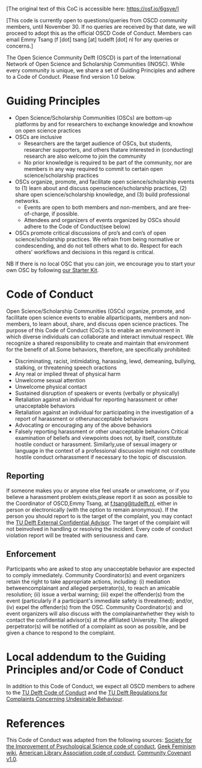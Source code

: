 [The original text of this CoC is accessible here: https://osf.io/6gsye/]

[This code is currently open to questions/queries from OSCD community members, until November 30. If no queries are received by that date, we will proceed to adopt this as the official OSCD Code of Conduct. Members can email Emmy Tsang (f [dot] tsang [at] tudelft [dot] nl for any queries or concerns.]

The Open Science Community Delft (OSCD) is part of the International Network of Open Science and Scholarship Communities (INOSC). While every community is unique, we share a set of Guiding Principles and adhere to a Code of Conduct. Please find version 1.0 below.

# Guiding Principles
- Open Science/Scholarship Communities (OSCs) are bottom-up platforms by and for researchers to exchange knowledge and knowhow on open science practices
- OSCs are inclusive
  - Researchers are the target audience of OSCs, but students, researcher supporters, and others thatare interested in (conducting) research are also welcome to join the community
  - No prior knowledge is required to be part of the community, nor are members in any way required to commit to certain open science/scholarship practices
- OSCs organize, promote, and facilitate open science/scholarship events to (1) learn about and discuss openscience/scholarship practices, (2) share open science/scholarship knowledge, and (3) build professional networks.
  - Events are open to both members and non-members, and are free-of-charge, if possible.
  - Attendees and organizers of events organized by OSCs should adhere to the Code of Conduct(see below)
- OSCs promote critical discussions of pro’s and con’s of open science/scholarship practices. We refrain from being normative or condescending, and do not tell others what to do. Respect for each others’ workflows and decisions in this regard is critical.

NB If there is no local OSC that you can join, we encourage you to start your own OSC by following [our Starter Kit](https://osf.io/7VEZ3/).

# Code of Conduct
Open Science/Scholarship Communities (OSCs) organize, promote, and facilitate open science events to enable allparticipants, members and non-members, to learn about, share, and discuss open science practices. The purpose of this Code of Conduct (CoC) is to enable an environment in which diverse individuals can collaborate and interact inmutual respect. We recognize a shared responsibility to create and maintain that environment for the benefit of all.Some behaviors, therefore, are specifically prohibited:
- Discriminating, racist, intimidating, harassing, lewd, demeaning, bullying, stalking, or threatening speech oractions
- Any real or implied threat of physical harm
- Unwelcome sexual attention
- Unwelcome physical contact
- Sustained disruption of speakers or events (verbally or physically)
- Retaliation against an individual for reporting harassment or other unacceptable behaviors
- Retaliation against an individual for participating in the investigation of a report of harassment or otherunacceptable behaviors
- Advocating or encouraging any of the above behaviors
- Falsely reporting harassment or other unacceptable behaviors
Critical examination of beliefs and viewpoints does not, by itself, constitute hostile conduct or harassment. Similarly,use of sexual imagery or language in the context of a professional discussion might not constitute hostile conduct orharassment if necessary to the topic of discussion.

## Reporting
If someone makes you or anyone else feel unsafe or unwelcome, or if you believe a harassment problem exists,please report it as soon as possible to the Coordinator of OSCD,Emmy Tsang, at f.tsang@tudelft.nl, either in person or electronically (with the option to remain anonymous). If the person you should report to is the target of the complaint, you may contact the [TU Delft External Confidential Advisor](https://www.tudelft.nl/en/about-tu-delft/strategy/integrity-policy/social-integrity/confidential-advisor-undesirable-behavior/). The target of the complaint will not beinvolved in handling or resolving the incident. Every code of conduct violation report will be treated with seriousness and care.

## Enforcement
Participants who are asked to stop any unacceptable behavior are expected to comply immediately. Community Coordinator(s) and event organizers retain the right to take appropriate actions, including: (i) mediation betweencomplainant and alleged perpetrator(s), to reach an amicable resolution; (ii) issue a verbal warning; (iii) expel the offender(s) from the event (particularly if a participant's immediate safety is threatened); and/or, (iv) expel the offender(s) from the OSC. Community Coordinator(s) and event organizers will also discuss with the complainantwhether they wish to contact the confidential advisor(s) at the affiliated University. The alleged perpetrator(s) will be notified of a complaint as soon as possible, and be given a chance to respond to the complaint. 

# Local addendum to the Guiding Principles and/or Code of Conduct
In addition to this Code of Conduct, we expect all OSCD members to adhere to the [TU Delft Code of Conduct](https://www.tudelft.nl/en/about-tu-delft/strategy/integrity-policy/tu-delft-code-of-conduct/) and the [TU Delft Regulations for Complaints Concerning Undesirable Behaviour](https://d1rkab7tlqy5f1.cloudfront.net/TUDelft/Over_TU_Delft/Strategie/Integriteitsbeleid/TU%20Delft%20Regulations%20for%20Complaints%20Concerning%20Undesirable%20Behaviour.pdf).

# References
This Code of Conduct was adapted from the following sources: [Society for the Improvement of Psychological Science code of conduct](https://improvingpsych.org/sipsinaction/code/), [Geek Feminism wiki](http://geekfeminism.wikia.com/wiki/Conference_anti-harassment/Policy), [American Library Association code of conduct](http://alamw14.ala.org/statement-of-appropriate-conduct), [Community Covenant v1.0](https://community-covenant.net/version/1/0/).
